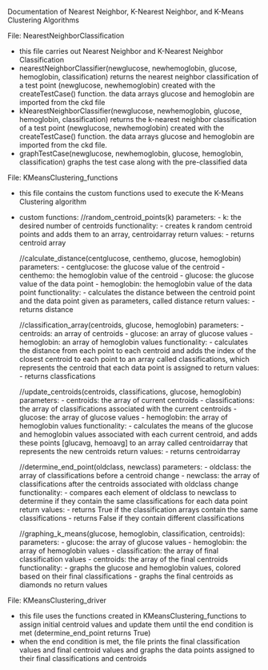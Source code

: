 Documentation of Nearest Neighbor, K-Nearest Neighbor, and K-Means Clustering Algorithms

File: NearestNeighborClassification
  - this file carries out Nearest Neighbor and K-Nearest Neighbor Classification
  - nearestNeighborClassifier(newglucose, newhemoglobin, glucose, hemoglobin, classification)
    returns the nearest neighbor classification of a test point (newglucose, newhemoglobin) created with
    the createTestCase() function. the data arrays glucose and hemoglobin are imported from
    the ckd file
  - kNearestNeighborClassifier(newglucose, newhemoglobin, glucose, hemoglobin, classification)
    returns the k-nearest neighbor classification of a test point (newglucose, newhemoglobin) created with
    the createTestCase() function. the data arrays glucose and hemoglobin are imported from
    the ckd file.
  - graphTestCase(newglucose, newhemoglobin, glucose, hemoglobin, classification)
    graphs the test case along with the pre-classified data

File: KMeansClustering_functions
  - this file contains the custom functions used to execute the K-Means Clustering algorithm
  - custom functions:
      //random_centroid_points(k)
          parameters:
              - k: the desired number of centroids
          functionality:
              - creates k random centroid points and adds them to an array, centroidarray
          return values:
              - returns centroid array
      
      //calculate_distance(centglucose, centhemo, glucose, hemoglobin)
          parameters:
              - centglucose: the glucose value of the centroid
              - centhemo: the hemoglobin value of the centroid
              - glucose: the glucose value of the data point
              - hemoglobin: the hemoglobin value of the data point
          functionality:
              - calculates the distance between the centroid point and the data point given as parameters, 
                called distance
          return values:
              - returns distance
              
      //classification_array(centroids, glucose, hemoglobin)
          parameters:
              - centroids: an array of centroids
              - glucose: an array of glucose values
              - hemoglobin: an array of hemoglobin values
          functionality:
              - calculates the distance from each point to each centroid and adds the index of the closest
                centroid to each point to an array called classifications, which represents the centroid
                that each data point is assigned to
          return values:
              - returns classfications
              
      //update_centroids(centroids, classifications, glucose, hemoglobin)
          parameters:
              - centroids: the array of current centroids
              - classifications: the array of classifications associated with the current centroids
              - glucose: the array of glucose values
              - hemoglobin: the array of hemoglobin values
          functionality: 
              - calculates the means of the glucose and hemoglobin values associated with each current 
                centroid, and adds these points [glucavg, hemoavg] to an array called centroidarray
                that represents the new centroids
          return values:
              - returns centroidarray
      
      //determine_end_point(oldclass, newclass)
          parameters:
              - oldclass: the array of classifications before a centroid change
              - newclass: the array of classifications after the centroids associated with oldclass change
          functionality:
              - compares each element of oldclass to newclass to determine if they contain the same 
                classifications for each data point
          return values:
              - returns True if the classification arrays contain the same classifications
              - returns False if they contain different classifications
       
      //graphing_k_means(glucose, hemoglobin, classification, centroids):
          parameters:
              - glucose: the array of glucose values
              - hemoglobin: the array of hemoglobin values
              - classification: the array of final classification values
              - centroids: the array of the final centroids
          functionality:
              - graphs the glucose and hemoglobin values, colored based on their final classifications
              - graphs the final centroids as diamonds
          no return values
       
File: KMeansClustering_driver
  - this file uses the functions created in KMeansClustering_functions to assign initial centroid values
    and update them until the end condition is met (determine_end_point returns True)
  - when the end condition is met, the file prints the final classification values and final centroid values and
    graphs the data points assigned to their final classifications and centroids
                
               
              
        
